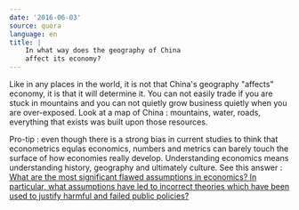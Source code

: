 ```yaml
---
date: '2016-06-03'
source: quora
language: en
title: |
    In what way does the geography of China
    affect its economy?
---
```


Like in any places in the world, it is not that China's geography
"affects" economy, it is that it will determine it. You can not easily
trade if you are stuck in mountains and you can not quietly grow
business quietly when you are over-exposed. Look at a map of China :
mountains, water, roads, everything that exists was built upon those
resources.

Pro-tip : even though there is a strong bias in current studies to think
that econometrics equlas economics, numbers and metrics can barely touch
the surface of how economies really develop. Understanding economics
means understanding history, geography and ultimately culture. See this
answer : [What are the most significant
flawed assumptions in economics? In particular, what assumptions have
led to incorrect theories which have been used to justify harmful and
failed public
policies?](http://quora.com/What-are-the-most-significant-flawed-assumptions-in-economics-In-particular-what-assumptions-have-led-to-incorrect-theories-which-have-been-used-to-justify-harmful-and-failed-public-policies/answer/Cl%C3%A9ment-Renaud)
